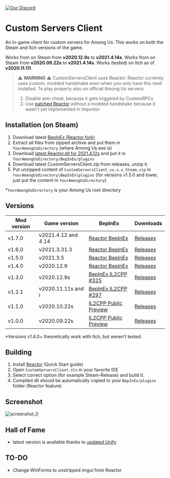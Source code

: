 [![Our Discord](https://img.shields.io/discord/787008412482797598?color=7289da&label=DISCORD&style=for-the-badge)](https://discord.gg/XEc7PdDTyn)
# Custom Servers Client
An in-game client for custom servers for Among Us. This works on both the Steam and Itch versions of the game.

Works from on Steam from **v2020.12.9s** to **v2021.4.14s**.
Works from on Steam from **v2020.09.22s** to **v2021.4.14s**.
Works (tested) on Itch as of **v2020.11.17i**.

> :warning: **WARNING** :warning:
> CustomServersClient uses Reactor.
> Reactor currently uses custom, modded handshake even when you only have this mod installed. To play properly also on official Among Us servers:
> 1. Disable anti-cheat, because it gets triggered by CustomRPCs
> 2. Use [patched Reactor](https://cdn.discordapp.com/attachments/787987336846770186/832930668907855872/Reactor-2021.4.12s.dll) without a modded handshake because it wasn't yet implemented in Impostor

## Installation (on Steam)
1. Download latest [BepInEx (Reactor fork)](https://github.com/NuclearPowered/BepInEx/releases)
2. Extract all files from zipped archive and put them in `YourAmongUsDirectory` (where Among Us.exe is)
3. Download [latest Reactor.dll for 2021.4.12s](https://nightly.link/NuclearPowered/Reactor/workflows/main/master) and put it in `YourAmongUsDirectory/BepInEx/plugins`
4. Download latest CustomServersClient.zip from releases, unzip it. 
5. Put unzipped content of `CustomServersClient_vx.x.x_Steam.zip` in `YourAmongUsDirectory\BepInEx\plugins` (for versions v1.5.0 and lower, just put the content in `YourAmongUsDirectory`)

*`YourAmongUsDirectory` is your Among Us root directory

## Versions
| Mod version   | Game version  | BepInEx | Downloads |
| ------------- | ------------- | ------- | --------- |
| v1.7.0        | v2021.4.12 and 4.14  | [Reactor BepInEx](https://github.com/NuclearPowered/BepInEx/releases/download/6.0.0-reactor.18%2Bstructfix/BepInEx-6.0.0-reactor.18+structfix.zip) | [Releases](https://github.com/CrowdedMods/CustomServersClient/releases/tag/1.7.0) |
| v1.6.0        | v2021.3.31.3  | [Reactor BepInEx](https://github.com/NuclearPowered/BepInEx/releases/download/6.0.0-reactor.18%2Bstructfix/BepInEx-6.0.0-reactor.18+structfix.zip) | [Releases](https://github.com/CrowdedMods/CustomServersClient/releases/tag/1.6.0) |
| v1.5.0        | v2021.3.5     | [Reactor BepInEx](https://github.com/NuclearPowered/BepInEx/releases/download/6.0.0-reactor.16/BepInEx-6.0.0-reactor.16.zip) | [Releases](https://github.com/CrowdedMods/CustomServersClient/releases/tag/1.5.0) |
| v1.4.0        | v2020.12.9    | [Reactor BepInEx](https://github.com/NuclearPowered/BepInEx/releases/download/6.0.0-reactor.16/BepInEx-6.0.0-reactor.16.zip) | [Releases](https://github.com/CrowdedMods/CustomServersClient/releases/tag/1.4.0) |
| v1.3.0        | v2020.12.9s   | [BepInEx IL2CPP #325](https://builds.bepis.io/projects/bepinex_be/325/BepInEx_UnityIL2CPP_x86_3d75179_6.0.0-be.325.zip) | [Releases](https://github.com/CrowdedMods/CustomServersClient/releases/tag/1.3.0) |
| v1.2.1        | v2020.11.11s and i  | [BepInEx IL2CPP #297](https://builds.bepis.io/projects/bepinex_be/297/BepInEx_UnityIL2CPP_x86_7801f9e_6.0.0-be.297.zip) | [Releases](https://github.com/CrowdedMods/CustomServersClient/releases/tag/1.2.1) |
| v1.1.0        | v2020.10.22s  | [IL2CPP Public Preview](https://cdn.discordapp.com/attachments/754333645199900723/757332321169834134/BepInEx_IL2CPP_Preview_x86.7z) | [Releases](https://github.com/CrowdedMods/CustomServersClient/releases/tag/1.1.0) |
| v1.0.0        | v2020.09.22s  | [IL2CPP Public Preview](https://cdn.discordapp.com/attachments/754333645199900723/757332321169834134/BepInEx_IL2CPP_Preview_x86.7z) | [Releases](https://github.com/CrowdedMods/CustomServersClient/releases/tag/1.0.0) |
*Versions v1.4.0+ theoretically work with Itch, but weren't tested.
## Building
1. Install [Reactor](https://docs.reactor.gg/docs/) (Quick Start guide)
2. Open `CustomServersClient.sln` in your favorite IDE
3. Select correct option (for example Steam-Release) and build it.
4. Compiled dll should be automatically copied to your `BepInEx/plugins` folder (Reactor feature)
## Screenshot
![screenshot_0](https://media.discordapp.net/attachments/787987397203066911/830778408333213716/unknown.png)
## Hall of Fame
- latest version is available thanks to [updated Unify](https://github.com/MoltenMods/Unify)


## TO-DO
- Change WinForms to unstripped imgui from Reactor

